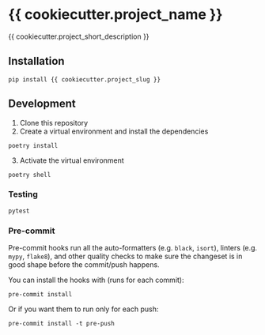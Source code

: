 # {{ cookiecutter.project_name }}

{{ cookiecutter.project_short_description }}

## Installation
```
pip install {{ cookiecutter.project_slug }}
```

## Development
1. Clone this repository
2. Create a virtual environment and install the dependencies
```
poetry install
``` 
3. Activate the virtual environment
```
poetry shell
```

### Testing
```
pytest
```

### Pre-commit
Pre-commit hooks run all the auto-formatters (e.g. `black`, `isort`), linters (e.g. `mypy`, `flake8`), and other quality
 checks to make sure the changeset is in good shape before the commit/push happens.
 
You can install the hooks with (runs for each commit):
```
pre-commit install
```

Or if you want them to run only for each push:
```
pre-commit install -t pre-push
```